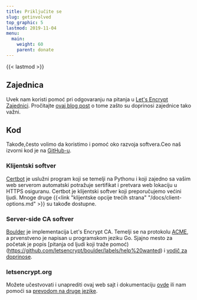 ```yaml
---
title: Priključite se
slug: getinvolved
top_graphic: 5
lastmod: 2019-11-04
menu:
  main:
    weight: 60
    parent: donate
---
```


{{< lastmod >}}

## Zajednica

Uvek nam koristi pomoć pri odgovaranju na pitanja u [Let's Encrypt Zajednici](https://community.letsencrypt.org/). Pročitajte [ovaj blog post](/2015/08/13/lets-encrypt-community-support.html) o tome zašto su doprinosi zajednice tako važni.

## Kod

Takođe,često volimo da koristimo i pomoć oko razvoja softvera.Ceo naš izvorni kod je na [GitHub-u](https://github.com/letsencrypt/).

### Klijentski softver

[Certbot](https://github.com/certbot/certbot) je uslužni program koji se temelji na Pythonu i koji zajedno sa vašim web serverom automatski potražuje sertifikat i pretvara web lokaciju u HTTPS osiguranu. Certbot je klijentski softver koji preporučujemo većini ljudi. Mnoge druge {{<link "klijentske opcije trećih strana" "/docs/client-options.md" >}} su takođe dostupne.

### Server-side CA softver

[Boulder](https://github.com/letsencrypt/boulder) je implementacija Let's Encrypt CA. Temelji se na protokolu [ACME](https://github.com/ietf-wg-acme/acme), a prvenstveno je napisan u programskom jeziku Go. Sjajno mesto za početak je popis [pitanja od ljudi koji traže pomoć) (https://github.com/letsencrypt/boulder/labels/help%20wanted) i [vodič za doprinose](https://github.com/letsencrypt/boulder/blob/master/CONTRIBUTING.md).

### letsencrypt.org

Možete učestvovati i unaprediti ovaj web sajt i dokumentaciju [ovde](https://github.com/letsencrypt/website) ili nam pomoći sa [prevodom na druge jezike](https://github.com/letsencrypt/website/blob/master/TRANSLATION.md).

